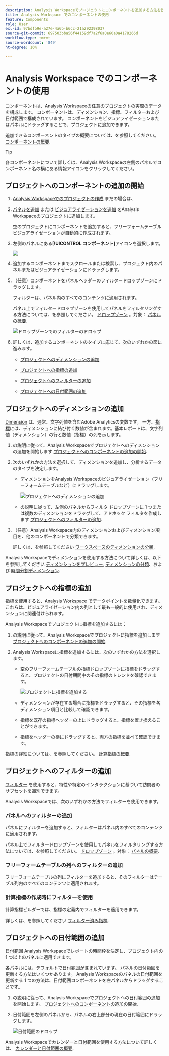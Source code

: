 ```yaml
---
description: Analysis Workspaceでプロジェクトにコンポーネントを追加する方法を説明します
title: Analysis Workspace でのコンポーネントの使用
feature: Components
role: User
exl-id: 97bdfb9e-a27e-4a6b-b6cc-21a292398037
source-git-commit: 697503bba56f44159df7a2f6a0e60a0a4178266d
workflow-type: tm+mt
source-wordcount: '849'
ht-degree: 16%

---
```


# Analysis Workspace でのコンポーネントの使用

コンポーネントは、Analysis Workspaceの任意のプロジェクトの実際のデータを構成します。 コンポーネントは、ディメンション、指標、フィルターおよび日付範囲で構成されています。 コンポーネントをビジュアライゼーションまたはパネルにドラッグすることで、プロジェクトに追加できます。

追加できるコンポーネントのタイプの概要については、を参照してください。 [コンポーネントの概要](/help/components/overview.md).

>[!TIP]
>
>各コンポーネントについて詳しくは、Analysis Workspaceの左側のパネルでコンポーネント名の横にある情報アイコンをクリックしてください。

## プロジェクトへのコンポーネントの追加の開始

1. [Analysis Workspaceでのプロジェクトの作成](/help/analysis-workspace/build-workspace-project/create-projects.md) まだの場合は、

1. [パネルを追加](/help/analysis-workspace/c-panels/panels.md) または [ビジュアライゼーションを追加](/help/analysis-workspace/visualizations/freeform-analysis-visualizations.md#add-visualizations-to-a-panel) をAnalysis Workspaceのプロジェクトに追加します。

   空のプロジェクトにコンポーネントを追加すると、フリーフォームテーブル ビジュアライゼーションが自動的に作成されます。

1. 左側のパネルにある&#x200B;**[!UICONTROL コンポーネント]**&#x200B;アイコンを選択します。

   ![](assets/build-components.png)

1. 追加するコンポーネントまでスクロールまたは検索し、プロジェクト内のパネルまたはビジュアライゼーションにドラッグします。

1. （任意）コンポーネントをパネルヘッダーのフィルタードロップゾーンにドラッグします。

   フィルターは、パネル内のすべてのコンテンツに適用されます。

   パネル上でフィルタードロップゾーンを使用してパネルをフィルタリングする方法については、を参照してください。 [ドロップゾーン](/help/analysis-workspace/c-panels/panels.md#drop-zone) 。対象： [パネルの概要](/help/analysis-workspace/c-panels/panels.md).

   ![ドロップゾーンでのフィルターのドロップ](assets/filter-dropzone.png)

1. 詳しくは、追加するコンポーネントのタイプに応じて、次のいずれかの節に進みます。

   * [プロジェクトへのディメンションの追加](#add-dimensions-to-a-project)

   * [プロジェクトへの指標の追加](#add-metrics-to-a-project)

   * [プロジェクトへのフィルターの追加](#add-filters-to-a-project)

   * [プロジェクトへの日付範囲の追加](#add-date-ranges-to-a-project)

## プロジェクトへのディメンションの追加

[Dimension](/help/components/dimensions/overview.md) は、通常、文字列値を含むAdobe Analyticsの変数です。 一方、[指標](/help/components/calc-metrics/calc-metr-overview.md)には、ディメンションに結び付く数値が含まれます。基本レポートは、文字列値（ディメンション）の行と数値（指標）の列を示します。

1. の説明に従って、Analysis Workspaceでプロジェクトへのディメンションの追加を開始します [プロジェクトへのコンポーネントの追加の開始](#begin-adding-components-to-a-project).

1. 次のいずれかの方法を選択して、ディメンションを追加し、分析するデータのタイプを決定します。

   * ディメンションをAnalysis Workspaceのビジュアライゼーション（フリーフォームテーブルなど）にドラッグします。

     ![プロジェクトへのディメンションの追加](assets/add-dimensions.png)

   * の説明に従って、左側のパネルからフィルタ ドロップゾーンに 1 つまたは複数のディメンションをドラッグして、アドホック フィルタを作成します [プロジェクトへのフィルターの追加](#add-filters-to-a-project).

1. （任意）Analysis Workspace内のディメンションおよびディメンション項目を、他のコンポーネントで分類できます。

   詳しくは、を参照してください [ワークスペースのディメンションの分類](/help/components/dimensions/t-breakdown-fa.md).

Analysis Workspaceでディメンションを使用する方法について詳しくは、以下を参照してください [ディメンションをプレビュー](/help/components/dimensions/view-dimensions.md), [ディメンションの分類](/help/components/dimensions/t-breakdown-fa.md)、および [時間分割ディメンション](/help/components/dimensions/time-parting-dimensions.md).

## プロジェクトへの指標の追加

指標を使用すると、Analysis Workspace でデータポイントを数量化できます。これらは、ビジュアライゼーション内の列として最も一般的に使用され、ディメンションに関連付けられます。

Analysis Workspaceでプロジェクトに指標を追加するには：

1. の説明に従って、Analysis Workspaceでプロジェクトに指標を追加します [プロジェクトへのコンポーネントの追加の開始](#begin-adding-components-to-a-project).

1. Analysis Workspaceに指標を追加するには、次のいずれかの方法を選択します。

   * 空のフリーフォームテーブルの指標ドロップゾーンに指標をドラッグすると、プロジェクトの日付期間中のその指標のトレンドを確認できます。

     ![プロジェクトに指標を追加する](assets/add-metrics.png)

   * ディメンションが存在する場合に指標をドラッグすると、その指標を各ディメンション項目と比較して確認できます。

   * 指標を既存の指標ヘッダーの上にドラッグすると、指標を置き換えることができます。

   * 指標をヘッダーの横にドラッグすると、両方の指標を並べて確認できます。

指標の詳細については、を参照してください。 [計算指標の概要](/help/components/calc-metrics/calc-metr-overview.md).

## プロジェクトへのフィルターの追加

[フィルター](/help/components/filters/filters-overview.md) を使用すると、特性や特定のインタラクションに基づいて訪問者のサブセットを識別できます。

Analysis Workspaceでは、次のいずれかの方法でフィルターを使用できます。

### パネルへのフィルターの追加

パネルにフィルターを追加すると、フィルターはパネル内のすべてのコンテンツに適用されます。

パネル上でフィルタードロップゾーンを使用してパネルをフィルタリングする方法については、を参照してください。 [ドロップゾーン](/help/analysis-workspace/c-panels/panels.md#drop-zone) 。対象： [パネルの概要](/help/analysis-workspace/c-panels/panels.md).

### フリーフォームテーブルの列へのフィルターの追加

フリーフォームテーブルの列にフィルターを追加すると、そのフィルターはテーブル列内のすべてのコンテンツに適用されます。

### 計算指標の作成時にフィルターを使用

計算指標ビルダーでは、指標の定義内でフィルターを適用できます。

詳しくは、を参照してください [フィルター済み指標](/help/components/calc-metrics/cm-workflow/metrics-with-segments.md).

## プロジェクトへの日付範囲の追加

[日付範囲](/help/components/date-ranges/custom-date-ranges.md) Analysis Workspaceでレポートの時間枠を決定し、プロジェクト内の 1 つ以上のパネルに適用できます。

各パネルには、デフォルトで日付範囲が含まれています。 パネルの日付範囲を更新する方法はいくつかあります。 Analysis Workspaceのパネルの日付範囲を更新する 1 つの方法は、日付範囲コンポーネントを左パネルからドラッグすることです。

1. の説明に従って、Analysis Workspaceでプロジェクトへの日付範囲の追加を開始します。 [プロジェクトへのコンポーネントの追加の開始](#begin-adding-components-to-a-project).

1. 日付範囲を左側のパネルから、パネルの右上部分の現在の日付範囲にドラッグします。

   ![日付範囲のドロップ](assets/daterange-drop.png)

Analysis Workspaceでカレンダーと日付範囲を使用する方法について詳しくは、 [カレンダーと日付範囲の概要](/help/components/date-ranges/custom-date-ranges.md).
